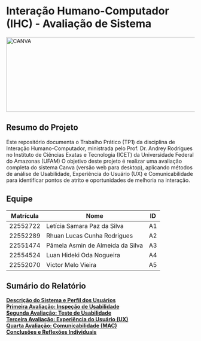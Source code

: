 # Interação Humano-Computador (IHC) - Avaliação de Sistema
<img width="800" height="200" alt="CANVA" src="https://github.com/user-attachments/assets/c4691512-7fcf-4c1b-875a-10c0ff3619d3" />

## Resumo do Projeto
Este repositório documenta o Trabalho Prático (TP1) da disciplina de Interação Humano-Computador, ministrada pelo Prof. Dr. Andrey Rodrigues no Instituto de Ciências Exatas e Tecnologia (ICET) da Universidade Federal do Amazonas (UFAM)
O objetivo deste projeto é realizar uma avaliação completa do sistema Canva (versão web para desktop), aplicando métodos de análise de Usabilidade, Experiência do Usuário (UX) e Comunicabilidade para identificar pontos de atrito e oportunidades de melhoria na interação.

## Equipe
|Matrícula|Nome|ID|
|-|-|-|
|22552722|Letícia Samara Paz da Silva|A1|
|22552289|Rhuan Lucas Cunha Rodrigues|A2|
|22551474|Pâmela Asmin de Almeida da Silva|A3|
|22554524|Luan Hideki Oda Nogueira|A4|
|22552070|Victor Melo Vieira|A5|

## Sumário do Relatório

[**Descrição do Sistema e Perfil dos Usuários**](.IHC/IP1/1-descricao-sistema.md)<br>
[**Primeira Avaliação: Inspeção de Usabilidade**](.IHC/IP1/2-Inspecao-Usabilidade.md) <br>
[**Segunda Avaliação: Teste de Usabilidade**](.IHC/IP1/3-Teste-Usabilidade.md)<br>
[**Terceira Avaliação: Experiência do Usuário (UX)**](.IHC/IP1/4-Avaliacao-UX.md)<br>
[**Quarta Avaliação: Comunicabilidade (MAC)**](.IHC/IP1/5-Avaliacao-Comunicabilidade.md)<br>
[**Conclusões e Reflexões Individuais**](.IHC/IP1/6-Conclusoes.md)<br>
